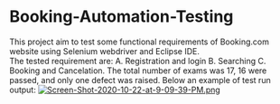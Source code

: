 # Booking-Automation-Testing
This project aim to test some functional requirements of Booking.com website using Selenium webdriver and Eclipse IDE.  
The tested requirement are:
         A. Registration and login
         B. Searching 
         C. Booking and Cancelation. 
The total number of exams was 17, 16 were passed, and only one defect was raised. Below an example of test run output:
[![Screen-Shot-2020-10-22-at-9-09-39-PM.png](https://i.postimg.cc/bvdgkxwF/Screen-Shot-2020-10-22-at-9-09-39-PM.png)](https://postimg.cc/LqKjMZfz)
